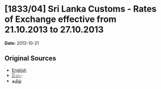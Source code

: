 # [1833/04] Sri Lanka Customs - Rates of Exchange effective from 21.10.2013 to 27.10.2013

**Date:** 2013-10-21

## Original Sources

- [English](https://documents.gov.lk/view/extra-gazettes/2013/10/1833-04_E.pdf)
- [සිංහල](https://documents.gov.lk/view/extra-gazettes/2013/10/1833-04_S.pdf)
- [தமிழ்](https://documents.gov.lk/view/extra-gazettes/2013/10/1833-04_T.pdf)
